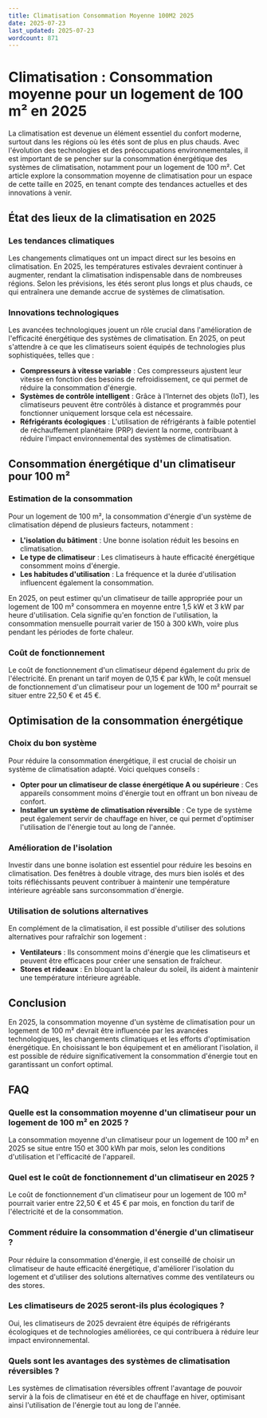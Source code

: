 ```yaml
---
title: Climatisation Consommation Moyenne 100M2 2025
date: 2025-07-23
last_updated: 2025-07-23
wordcount: 871
---
```


# Climatisation : Consommation moyenne pour un logement de 100 m² en 2025

La climatisation est devenue un élément essentiel du confort moderne, surtout dans les régions où les étés sont de plus en plus chauds. Avec l'évolution des technologies et des préoccupations environnementales, il est important de se pencher sur la consommation énergétique des systèmes de climatisation, notamment pour un logement de 100 m². Cet article explore la consommation moyenne de climatisation pour un espace de cette taille en 2025, en tenant compte des tendances actuelles et des innovations à venir.

## État des lieux de la climatisation en 2025

### Les tendances climatiques

Les changements climatiques ont un impact direct sur les besoins en climatisation. En 2025, les températures estivales devraient continuer à augmenter, rendant la climatisation indispensable dans de nombreuses régions. Selon les prévisions, les étés seront plus longs et plus chauds, ce qui entraînera une demande accrue de systèmes de climatisation.

### Innovations technologiques

Les avancées technologiques jouent un rôle crucial dans l'amélioration de l'efficacité énergétique des systèmes de climatisation. En 2025, on peut s'attendre à ce que les climatiseurs soient équipés de technologies plus sophistiquées, telles que :

- **Compresseurs à vitesse variable** : Ces compresseurs ajustent leur vitesse en fonction des besoins de refroidissement, ce qui permet de réduire la consommation d'énergie.
- **Systèmes de contrôle intelligent** : Grâce à l'Internet des objets (IoT), les climatiseurs peuvent être contrôlés à distance et programmés pour fonctionner uniquement lorsque cela est nécessaire.
- **Réfrigérants écologiques** : L'utilisation de réfrigérants à faible potentiel de réchauffement planétaire (PRP) devient la norme, contribuant à réduire l'impact environnemental des systèmes de climatisation.

## Consommation énergétique d'un climatiseur pour 100 m²

### Estimation de la consommation

Pour un logement de 100 m², la consommation d'énergie d'un système de climatisation dépend de plusieurs facteurs, notamment :

- **L'isolation du bâtiment** : Une bonne isolation réduit les besoins en climatisation.
- **Le type de climatiseur** : Les climatiseurs à haute efficacité énergétique consomment moins d'énergie.
- **Les habitudes d'utilisation** : La fréquence et la durée d'utilisation influencent également la consommation.

En 2025, on peut estimer qu'un climatiseur de taille appropriée pour un logement de 100 m² consommera en moyenne entre 1,5 kW et 3 kW par heure d'utilisation. Cela signifie qu'en fonction de l'utilisation, la consommation mensuelle pourrait varier de 150 à 300 kWh, voire plus pendant les périodes de forte chaleur.

### Coût de fonctionnement

Le coût de fonctionnement d'un climatiseur dépend également du prix de l'électricité. En prenant un tarif moyen de 0,15 € par kWh, le coût mensuel de fonctionnement d'un climatiseur pour un logement de 100 m² pourrait se situer entre 22,50 € et 45 €.

## Optimisation de la consommation énergétique

### Choix du bon système

Pour réduire la consommation énergétique, il est crucial de choisir un système de climatisation adapté. Voici quelques conseils :

- **Opter pour un climatiseur de classe énergétique A ou supérieure** : Ces appareils consomment moins d'énergie tout en offrant un bon niveau de confort.
- **Installer un système de climatisation réversible** : Ce type de système peut également servir de chauffage en hiver, ce qui permet d'optimiser l'utilisation de l'énergie tout au long de l'année.

### Amélioration de l'isolation

Investir dans une bonne isolation est essentiel pour réduire les besoins en climatisation. Des fenêtres à double vitrage, des murs bien isolés et des toits réfléchissants peuvent contribuer à maintenir une température intérieure agréable sans surconsommation d'énergie.

### Utilisation de solutions alternatives

En complément de la climatisation, il est possible d'utiliser des solutions alternatives pour rafraîchir son logement :

- **Ventilateurs** : Ils consomment moins d'énergie que les climatiseurs et peuvent être efficaces pour créer une sensation de fraîcheur.
- **Stores et rideaux** : En bloquant la chaleur du soleil, ils aident à maintenir une température intérieure agréable.

## Conclusion

En 2025, la consommation moyenne d'un système de climatisation pour un logement de 100 m² devrait être influencée par les avancées technologiques, les changements climatiques et les efforts d'optimisation énergétique. En choisissant le bon équipement et en améliorant l'isolation, il est possible de réduire significativement la consommation d'énergie tout en garantissant un confort optimal.

## FAQ

### Quelle est la consommation moyenne d'un climatiseur pour un logement de 100 m² en 2025 ?

La consommation moyenne d'un climatiseur pour un logement de 100 m² en 2025 se situe entre 150 et 300 kWh par mois, selon les conditions d'utilisation et l'efficacité de l'appareil.

### Quel est le coût de fonctionnement d'un climatiseur en 2025 ?

Le coût de fonctionnement d'un climatiseur pour un logement de 100 m² pourrait varier entre 22,50 € et 45 € par mois, en fonction du tarif de l'électricité et de la consommation.

### Comment réduire la consommation d'énergie d'un climatiseur ?

Pour réduire la consommation d'énergie, il est conseillé de choisir un climatiseur de haute efficacité énergétique, d'améliorer l'isolation du logement et d'utiliser des solutions alternatives comme des ventilateurs ou des stores.

### Les climatiseurs de 2025 seront-ils plus écologiques ?

Oui, les climatiseurs de 2025 devraient être équipés de réfrigérants écologiques et de technologies améliorées, ce qui contribuera à réduire leur impact environnemental.

### Quels sont les avantages des systèmes de climatisation réversibles ?

Les systèmes de climatisation réversibles offrent l'avantage de pouvoir servir à la fois de climatiseur en été et de chauffage en hiver, optimisant ainsi l'utilisation de l'énergie tout au long de l'année.